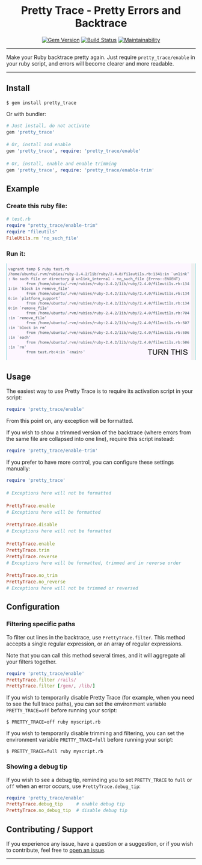 <div align='center'>

# Pretty Trace - Pretty Errors and Backtrace

[![Gem Version](https://badge.fury.io/rb/pretty_trace.svg)](https://badge.fury.io/rb/pretty_trace)
[![Build Status](https://github.com/DannyBen/pretty_trace/workflows/Test/badge.svg)](https://github.com/DannyBen/pretty_trace/actions?query=workflow%3ATest)
[![Maintainability](https://api.codeclimate.com/v1/badges/c9db6ec58ec7ac1484aa/maintainability)](https://codeclimate.com/github/DannyBen/pretty_trace/maintainability)

</div>

---



Make your Ruby backtrace pretty again. Just require `pretty_trace/enable` 
in your ruby script, and errors will become clearer and more readable.

---


## Install

```shell
$ gem install pretty_trace
```

Or with bundler:

```ruby
# Just install, do not activate
gem 'pretty_trace'

# Or, install and enable
gem 'pretty_trace', require: 'pretty_trace/enable'

# Or, install, enable and enable trimming
gem 'pretty_trace', require: 'pretty_trace/enable-trim'
```


## Example

### Create this ruby file:

```ruby
# test.rb
require "pretty_trace/enable-trim"
require "fileutils"
FileUtils.rm 'no_such_file'
```

### Run it:

![screenshot](screenshot.gif)


## Usage

The easiest way to use Pretty Trace is to require its activation script in
your script:

```ruby
require 'pretty_trace/enable'
```

From this point on, any exception will be formatted.

If you wish to show a trimmed version of the backtrace (where errors from the
same file are collapsed into one line), require this script instead:

```ruby
require 'pretty_trace/enable-trim'
```

If you prefer to have more control, you can configure these settings 
manually:

```ruby
require 'pretty_trace'

# Exceptions here will not be formatted

PrettyTrace.enable
# Exceptions here will be formatted

PrettyTrace.disable
# Exceptions here will not be formatted

PrettyTrace.enable
PrettyTrace.trim
PrettyTrace.reverse
# Exceptions here will be formatted, trimmed and in reverse order

PrettyTrace.no_trim
PrettyTrace.no_reverse
# Exceptions here will not be trimmed or reversed
```


## Configuration

### Filtering specific paths

To filter out lines in the backtrace, use `PrettyTrace.filter`. This method
accepts a single regular expression, or an array of regular expressions.

Note that you can call this method several times, and it will aggregate all
your filters together.

```ruby
require 'pretty_trace/enable'
PrettyTrace.filter /rails/
PrettyTrace.filter [/gem/, /lib/]
```

If you wish to temporarily disable Pretty Trace (for example, when you need 
to see the full trace paths), you can set the environment variable 
`PRETTY_TRACE=off` before running your script:

```shell
$ PRETTY_TRACE=off ruby myscript.rb
```

If you wish to temporarily disable trimming and filtering, you can set the
environment variable `PRETTY_TRACE=full` before running your script:

```shell
$ PRETTY_TRACE=full ruby myscript.rb
```

### Showing a debug tip

If you wish to see a debug tip, reminding you to set `PRETTY_TRACE` to `full` or `off` when an error occurs, use `PrettyTrace.debug_tip`:

```ruby
require 'pretty_trace/enable'
PrettyTrace.debug_tip     # enable debug tip
PrettyTrace.no_debug_tip  # disable debug tip
```

## Contributing / Support

If you experience any issue, have a question or a suggestion, or if you wish
to contribute, feel free to [open an issue][issues].

---

[issues]: https://github.com/DannyBen/pretty_trace/issues
